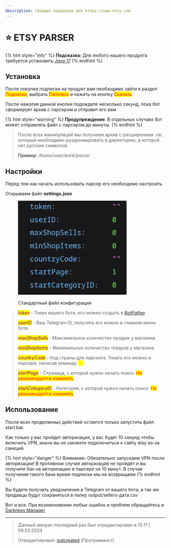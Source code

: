 ```yaml
---
description: Сборщик продавцов для https://www.etsy.com
---
```


# ⭐ ETSY PARSER

{% hint style="info" %}
**Подсказка:** Для любого нашего продукта требуется установить [_Java 17_](https://github.com/adoptium/temurin17-binaries/releases/download/jdk-17.0.10%2B7/OpenJDK17U-jdk\_x64\_windows\_hotspot\_17.0.10\_7.msi)
{% endhint %}

## Установка

После покупки подписки на продукт вам необходимо зайти в раздел <mark style="color:red;">Подписки</mark>, выбрать <mark style="color:red;">Darkness</mark> и нажать на кнопку <mark style="color:red;">Скачать</mark>

После нажатия данной кнопки подождите несколько секунд, пока бот сформирует архив с парсером и отправит его вам

{% hint style="warning" %}
**Предупреждение**: В отдельных случаях бот может отправлять файл с парсером до минуты.
{% endhint %}

> После всех манипуляций мы получаем архив с расширением .rar, который необходимо разархивировать в директорию, в которой нет русских символов.
>
> **Пример**: _/home/user/work/parser_

## Настройки

Перед тем как начать использовать парсер его необходимо настроить.

Открываем файл **settings.json**

<figure><img src=".gitbook/assets/image.png" alt="" width="341"><figcaption><p>Стандартный файл конфигурации</p></figcaption></figure>



> _<mark style="color:purple;">token</mark>_ - Токен вашего бота, его можно создать в [_BotFather_](https://t.me/BotFather)
>
> _<mark style="color:purple;">userID</mark>_ - Ваш Telegram ID, получить его можно в главном меню бота
>
> _<mark style="color:purple;">maxShopSells</mark>_ - Максимальное количество продаж у магазина
>
> _<mark style="color:purple;">minShopItems</mark>_ - Минимальное количество товаров у магазина
>
> _<mark style="color:purple;">countryCode</mark>_ - Код страны для парсинга. Узнать его можно в парсере, написав команду <mark style="color:yellow;">/ct</mark>
>
> _<mark style="color:purple;">startPage</mark>_ - Страница, с которой нужно начать поиск. <mark style="color:red;">Не рекомендуется изменять</mark>
>
> _<mark style="color:purple;">startCategoryID</mark>_ - Категория, с которой нужно начать поиск. <mark style="color:red;">Не рекомендуется изменять</mark>

## Использование

После всех проделанных действий остается только запустить файл start.bat.

Как только у вас пройдет авторизация, у вас будет 10 секунд чтобы включить VPN, иначе вы не сможете подключиться к сайту etsy из-за  санкций.

{% hint style="danger" %}
Внимание: Обязательно запускаем VPN после авторизации! В противном случае авторизация не пройдет и вы получите бан на авторизацию в парсере на 10 минут. В случае получения такого бана время подписки мы не возвращаем
{% endhint %}

Вы будете получать уведомления в Telegram от вашего бота, а так же продавцы будут сохраняться в папку output/sellers-дата.csv



Вот и все. При возникновении любых ошибок и проблем обращайтесь в [Darkness Manager](https://t.me/darknessmanager)

***

> Данный мануал последний раз был отредактирован в 15:11 | 09.03.2024
>
> Отредактировал: [outcreated](https://t.me/neverlessy) (Программист)
